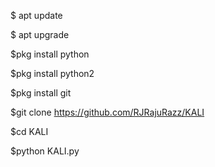 $ apt update

$ apt upgrade

$pkg install python

$pkg install python2


$pkg install git


$git clone https://github.com/RJRajuRazz/KALI


$cd KALI


$python KALI.py
